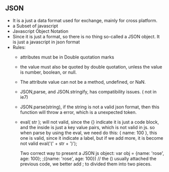 ## JSON
* It is a just a data format used for exchange, mainly for cross platform.
* a Subset of javascript
* Javascript Object Notation
* Since it is just a format, so there is no thing so-called a JSON object. It is just a javascript in json format
* Rules:
    * attributes must be in Double quotation marks
    * the value must also be quoted by double quotation, unless the value is number, boolean, or null.
    * The attribute value can not be a method, undefined, or NaN.
    * JSON,parse, and JSON.stringify, has compatibility issues. ( not in ie7)
    * JSON.parse(string), if the string is not a valid json format, then this function will throw a error, which is a unexpected token.
    * eval( str ); will not valid, since the {} indicate it is just a code block, and the inside is just a key value pairs, which is not valid in js. so when parse by using the eval, we need do this:
      {
        name: 100
      }, this one is valid, since it indicate a label, but if we add more, it is become not valid
      eval('(' + str + ')');

      Two correct way to present a JSON js object:
      var obj = {name: 'rose', age: 100};
      ;({name: 'rose', age: 100}) // the () usually attached the previous code, we better add ; to divided them into two pieces.
